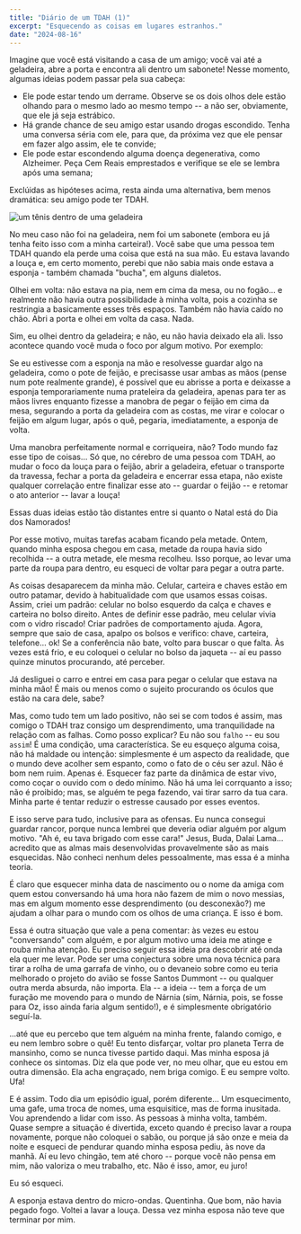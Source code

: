 ```yaml
---
title: "Diário de um TDAH (1)"
excerpt: "Esquecendo as coisas em lugares estranhos."
date: "2024-08-16"
---
```


Imagine que você está visitando a casa de um amigo; você vai até a geladeira, abre a porta e encontra ali dentro um sabonete! Nesse momento, algumas ideias podem passar pela sua cabeça:

- Ele pode estar tendo um derrame. Observe se os dois olhos dele estão olhando para o mesmo lado ao mesmo tempo -- a não ser, obviamente, que ele já seja estrábico.
- Há grande chance de seu amigo estar usando drogas escondido. Tenha uma conversa séria com ele, para que, da próxima vez que ele pensar em fazer algo assim, ele te convide;
- Ele pode estar escondendo alguma doença degenerativa, como Alzheimer. Peça Cem Reais emprestados e verifique se ele se lembra após uma semana;

Exclúidas as hipóteses acima, resta ainda uma alternativa, bem menos dramática: seu amigo pode ter TDAH.

![um tênis dentro de uma geladeira](/tenis.png)

No meu caso não foi na geladeira, nem foi um sabonete (embora eu já tenha feito isso com a minha carteira!). Você sabe que uma pessoa tem TDAH quando ela perde uma coisa que está na sua mão. Eu estava lavando a louça e, em certo momento, perebi que não sabia mais onde estava a esponja - também chamada "bucha", em alguns dialetos. 

Olhei em volta: não estava na pia, nem em cima da mesa, ou no fogão... e realmente não havia outra possibilidade à minha volta, pois a cozinha se restringia a basicamente esses três espaços. Também não havia caído no chão. Abri a porta e olhei em volta da casa. Nada.

Sim, eu olhei dentro da geladeira; e não, eu não havia deixado ela ali. Isso acontece quando você muda o foco por algum motivo. Por exemplo:

Se eu estivesse com a esponja na mão e resolvesse guardar algo na geladeira, como o pote de feijão, e precisasse usar ambas as mãos (pense num pote realmente grande), é possível que eu abrisse a porta e deixasse a esponja temporariamente numa prateleira da geladeira, apenas para ter as mãos livres enquanto fizesse a manobra de pegar o feijão em cima da mesa, segurando a porta da geladeira com as costas, me virar e colocar o feijão em algum lugar, após o quê, pegaria, imediatamente, a esponja de volta.

Uma manobra perfeitamente normal e corriqueira, não? Todo mundo faz esse tipo de coisas... Só que, no cérebro de uma pessoa com TDAH, ao mudar o foco da louça para o feijão, abrir a geladeira, efetuar o transporte da travessa, fechar a porta da geladeira e encerrar essa etapa, não existe qualquer correlação entre finalizar esse ato -- guardar o feijão -- e retomar o ato anterior -- lavar a louça! 

Essas duas ideias estão tão distantes entre si quanto o Natal está do Dia dos Namorados!

Por esse motivo, muitas tarefas acabam ficando pela metade. Ontem, quando minha esposa chegou em casa, metade da roupa havia sido recolhida -- a outra metade, ele mesma recolheu. Isso porque, ao levar uma parte da roupa para dentro, eu esqueci de voltar para pegar a outra parte.

As coisas desaparecem da minha mão. Celular, carteira e chaves estão em outro patamar, devido à habitualidade com que usamos essas coisas. Assim, criei um padrão: celular no bolso esquerdo da calça e chaves e carteira no bolso direito. Antes de definir esse padrão, meu celular vivia com o vidro riscado! Criar padrões de comportamento ajuda. Agora, sempre que saio de casa, apalpo os bolsos e verifico: chave, carteira, telefone... ok! Se a conferência não bate, volto para buscar o que falta. Às vezes está frio, e eu coloquei o celular no bolso da jaqueta -- aí eu passo quinze minutos procurando, até perceber.

Já desliguei o carro e entrei em casa para pegar o celular que estava na minha mão! É mais ou menos como o sujeito procurando os óculos que estão na cara dele, sabe?

Mas, como tudo tem um lado positivo, não sei se com todos é assim, mas comigo o TDAH traz consigo um desprendimento, uma tranquilidade na relação com as falhas. Como posso explicar? Eu não sou `falho` -- eu sou `assim`! É uma condição, uma característica. Se eu esqueço alguma coisa, não há maldade ou intenção: simplesmente é um aspecto da realidade, que o mundo deve acolher sem espanto, como o fato de o céu ser azul. Não é bom nem ruim. Apenas é. Esquecer faz parte da dinâmica de estar vivo, como coçar o ouvido com o dedo mínimo. Não há uma lei corrquanto a isso; não é proibido; mas, se alguém te pega fazendo, vai tirar sarro da tua cara. Minha parte é tentar reduzir o estresse causado por esses eventos.

E isso serve para tudo, inclusive para as ofensas. Eu nunca consegui guardar rancor, porque nunca lembrei que deveria odiar alguém por algum motivo. "Ah é, eu tava brigado com esse cara!" Jesus, Buda, Dalai Lama... acredito que as almas mais desenvolvidas provavelmente são as mais esquecidas. Não conheci nenhum deles pessoalmente, mas essa é a minha teoria.

É claro que esquecer minha data de nascimento ou o nome da amiga com quem estou conversando há uma hora não fazem de mim o novo messias, mas em algum momento esse desprendimento (ou desconexão?) me ajudam a olhar para o mundo com os olhos de uma criança. E isso é bom.

Essa é outra situação que vale a pena comentar: às vezes eu estou "conversando" com alguém, e por algum motivo uma ideia me atinge e rouba minha atenção. Eu preciso seguir essa ideia pra descobrir até onda ela quer me levar. Pode ser uma conjectura sobre uma nova técnica para tirar a rolha de uma garrafa de vinho, ou o devaneio sobre como eu teria melhorado o projeto do avião se fosse Santos Dummont -- ou qualquer outra merda absurda, não importa. Ela -- a ideia -- tem a força de um furação me movendo para o mundo de Nárnia (sim, Nárnia, pois, se fosse para Oz, isso ainda faria algum sentido!), e é simplesmente obrigatório seguí-la.

...até que eu percebo que tem alguém na minha frente, falando comigo, e eu nem lembro sobre o quê! Eu tento disfarçar, voltar pro planeta Terra de mansinho, como se nunca tivesse partido daqui. Mas minha esposa já conhece os sintomas. Diz ela que pode ver, no meu olhar, que eu estou em outra dimensão. Ela acha engraçado, nem briga comigo. E eu sempre volto. Ufa!

E é assim. Todo dia um episódio igual, porém diferente... Um esquecimento, uma gafe, uma troca de nomes, uma esquisitice, mas de forma inusitada. Vou aprendendo a lidar com isso. As pessoas à minha volta, também. Quase sempre a situação é divertida, exceto quando é preciso lavar a roupa novamente, porque não coloquei o sabão, ou porque já são onze e meia da noite e esqueci de pendurar quando minha esposa pediu, às nove da manhã. Aí eu levo chingão, tem até choro -- porque você não pensa em mim, não valoriza o meu trabalho, etc. Não é isso, amor, eu juro!

Eu só esqueci.

A esponja estava dentro do micro-ondas. Quentinha. Que bom, não havia pegado fogo. Voltei a lavar a louça. Dessa vez minha esposa não teve que terminar por mim.


